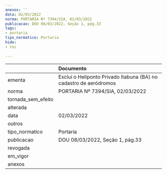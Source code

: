 ```yaml
---
anexos: ''
data: 02/03/2022
norma: PORTARIA Nº 7394/SIA, 02/03/2022
publicacao: DOU 08/03/2022, Seção 1, pág.33
tags:
- portaria
tipo_normatico: Portaria
hide: 
- toc 
 
---
```


|                    | Documento                                                         |
|:-------------------|:------------------------------------------------------------------|
| ementa             | Exclui o Heliponto Privado Itabuna (BA) no cadastro de aeródromos |
| norma              | PORTARIA Nº 7394/SIA, 02/03/2022                                  |
| tornada_sem_efeito |                                                                   |
| alterada           |                                                                   |
| data               | 02/03/2022                                                        |
| outros             |                                                                   |
| tipo_normatico     | Portaria                                                          |
| publicacao         | DOU 08/03/2022, Seção 1, pág.33                                   |
| revogada           |                                                                   |
| em_vigor           |                                                                   |
| anexos             |                                                                   |